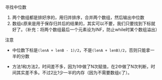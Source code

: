寻找中位数

1.	两个数组都是排好序的，用归并排序，合并两个数组，然后输出中位数
2.	数组c原来是用于保存归并后的结果的，其实可以不要，我们只要找到下标就好了。（补充：将两个数组最后一个元素设为INF，防止while时某个数组溢出）

注意

*	中位数下标是`(lenA + lenB - 1)/2`，不是`(lenA + lenB)/2`，否则只能拿一半的分数

*	方法1和方法2，时间差不多，因为1中做了N次赋值，在2中做了N次判断，时间其实差不多。不过2比1少一半的内存（因为不需要数组c了）。

